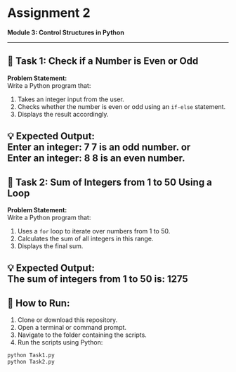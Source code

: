 # Assignment 2  
**Module 3: Control Structures in Python**

---

## 📌 Task 1: Check if a Number is Even or Odd  

**Problem Statement:**  
Write a Python program that:  
1. Takes an integer input from the user.  
2. Checks whether the number is even or odd using an `if-else` statement.  
3. Displays the result accordingly.  

**💡 Expected Output:**  
         Enter an integer: 7 7 is an odd number.
                    or  
         Enter an integer: 8 8 is an even number.
---

## 📌 Task 2: Sum of Integers from 1 to 50 Using a Loop  

**Problem Statement:**  
Write a Python program that:  
1. Uses a `for` loop to iterate over numbers from 1 to 50.  
2. Calculates the sum of all integers in this range.  
3. Displays the final sum.  

**💡 Expected Output:**  
          The sum of integers from 1 to 50 is: 1275
---

## 🚀 How to Run:

1. Clone or download this repository.  
2. Open a terminal or command prompt.  
3. Navigate to the folder containing the scripts.  
4. Run the scripts using Python:

```bash
python Task1.py
python Task2.py

